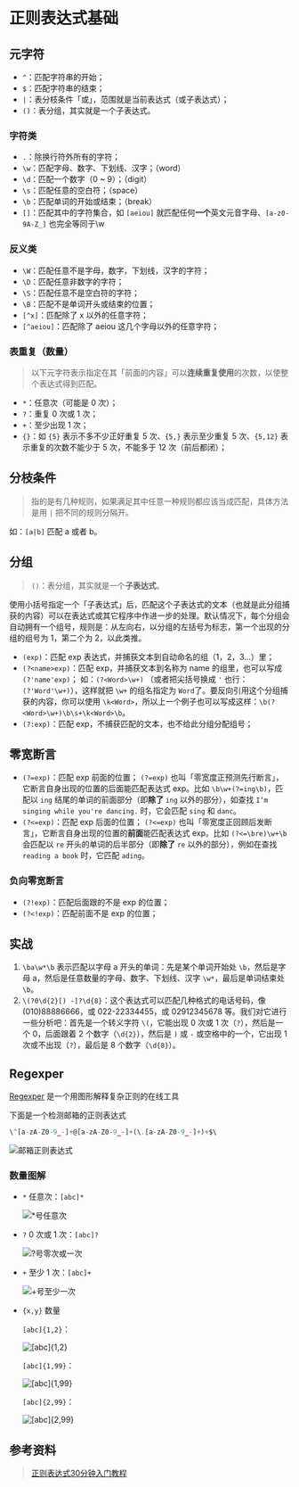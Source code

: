 # 正则表达式基础

## 元字符

- `^`：匹配字符串的开始；
- `$`：匹配字符串的结束；
- `|`：表分枝条件「或」，范围就是当前表达式（或子表达式）；
- `()`：表分组，其实就是一个子表达式。

### 字符类

- `.`：除换行符外所有的字符；
- `\w`：匹配字母、数字、下划线、汉字；（word）
- `\d`：匹配一个数字（0 ~ 9）；（digit）
- `\s`：匹配任意的空白符；（space）
- `\b`：匹配单词的开始或结束；（break）
- `[]`：匹配其中的字符集合，如 `[aeiou]` 就匹配任何**一个**英文元音字母、`[a-z0-9A-Z_]` 也完全等同于\w

### 反义类

* `\W`：匹配任意不是字母，数字，下划线，汉字的字符；
* `\D`：匹配任意非数字的字符；
* `\S`：匹配任意不是空白符的字符；
* `\B`：匹配不是单词开头或结束的位置；
* `[^x]`：匹配除了 x 以外的任意字符；
* `[^aeiou]`：匹配除了 aeiou 这几个字母以外的任意字符；

### 表重复（数量）

> 以下元字符表示指定在其「前面的内容」可以**连续重复使用**的次数，以使整个表达式得到匹配。
- `*`：任意次（可能是 0 次）；
- `?`：重复 0 次或 1 次；
- `+`：至少出现 1 次；
- `{}`：如 `{5}` 表示不多不少正好重复 5 次、`{5,}` 表示至少重复 5 次、`{5,12}` 表示重复的次数不能少于 5 次，不能多于 12 次（前后都闭）；

## 分枝条件

> 指的是有几种规则，如果满足其中任意一种规则都应该当成匹配，具体方法是用 `|` 把不同的规则分隔开。

如：`[a|b]` 匹配 a 或者 b。

## 分组

> `()`：表分组，其实就是一个**子表达式**。

使用小括号指定一个「子表达式」后，匹配这个子表达式的文本（也就是此分组捕获的内容）可以在表达式或其它程序中作进一步的处理。默认情况下，每个分组会自动拥有一个组号，规则是：从左向右，以分组的左括号为标志，第一个出现的分组的组号为 1，第二个为 2，以此类推。

- `(exp)`：匹配 exp 表达式，并捕获文本到自动命名的组（1，2，3…）里；
- `(?<name>exp)`：匹配 exp，并捕获文本到名称为 name 的组里，也可以写成 `(?'name'exp)`；
	如：`(?<Word>\w+)` （或者把尖括号换成 `'` 也行：`(?'Word'\w+)`），这样就把 `\w+` 的组名指定为 `Word`了。要反向引用这个分组捕获的内容，你可以使用 `\k<Word>`，所以上一个例子也可以写成这样：`\b(?<Word>\w+)\b\s+\k<Word>\b`。
- `(?:exp)`：匹配 exp，不捕获匹配的文本，也不给此分组分配组号；

## 零宽断言

* `(?=exp)`：匹配 exp 前面的位置；
	`(?=exp)` 也叫「零宽度正预测先行断言」，它断言自身出现的位置的后面能匹配表达式 exp。比如 `\b\w+(?=ing\b)`，匹配以 `ing` 结尾的单词的前面部分（即**除了** `ing` 以外的部分），如查找 `I’m singing while you're dancing.` 时，它会匹配 `sing` 和 `danc`。
* `(?<=exp)`：匹配 exp 后面的位置；
	`(?<=exp)` 也叫「零宽度正回顾后发断言」，它断言自身出现的位置的**前面**能匹配表达式 exp。比如 `(?<=\bre)\w+\b` 会匹配以 `re` 开头的单词的后半部分（即**除了** `re` 以外的部分），例如在查找 `reading a book` 时，它匹配 `ading`。

### 负向零宽断言

* `(?!exp)`：匹配后面跟的不是 exp 的位置；
* `(?<!exp)`：匹配前面不是 exp 的位置；

## 实战

1. `\ba\w*\b` 表示匹配以字母 a 开头的单词：先是某个单词开始处 `\b`，然后是字母 a，然后是任意数量的字母、数字、下划线、汉字 `\w*`，最后是单词结束处 `\b`。
2. `\(?0\d{2}[) -]?\d{8}`：这个表达式可以匹配几种格式的电话号码，像 (010)88886666，或 022-22334455，或 02912345678 等。我们对它进行一些分析吧：首先是一个转义字符 `\(`，它能出现 0 次或 1 次（`?`），然后是一个 0，后面跟着 2 个数字（`\d{2}`），然后是 `)` 或 `-` 或空格中的一个，它出现 1 次或不出现（`?`），最后是 8 个数字（`\d{8}`）。

## Regexper

[Regexper](https://regexper.com/) 是一个用图形解释复杂正则的在线工具

下面是一个检测邮箱的正则表达式

```js
\^[a-zA-Z0-9_-]+@[a-zA-Z0-9_-]+(\.[a-zA-Z0-9_-]+)+$\
```

![邮箱正则表达式](http://ww3.sinaimg.cn/large/006tNc79gy1g6457ucdmcj325f0u0wjk.jpg)

### 数量图解

- `*` 任意次：`[abc]*`

	![*号任意次](http://ww1.sinaimg.cn/large/006tNc79gy1g645ah017sj306o07s3yl.jpg)

- `?` 0 次或 1 次：`[abc]?`

	![?号零次或一次](http://ww1.sinaimg.cn/large/006tNc79gy1g645ckmlkvj306c07caa4.jpg)

- `+` 至少 1 次：`[abc]+`

	![+号至少一次](http://ww4.sinaimg.cn/large/006tNc79gy1g645brqxzfj305q07aq2z.jpg)

- `{x,y}` 数量

	`[abc]{1,2}`：
	
	![[abc]{1,2}](http://ww3.sinaimg.cn/large/006tNc79gy1g646hvi7wbj306e07owel.jpg)

	`[abc]{1,99}`：
	
	![[abc]{1,99}](http://ww1.sinaimg.cn/large/006tNc79gy1g646igsproj306c07smxa.jpg)

	`[abc]{2,99}`：
	
	![[abc]{2,99}](http://ww3.sinaimg.cn/large/006tNc79gy1g646j2x0ttj306c07q0su.jpg)

## 参考资料
> [正则表达式30分钟入门教程](http://deerchao.net/tutorials/regex/regex.htm)